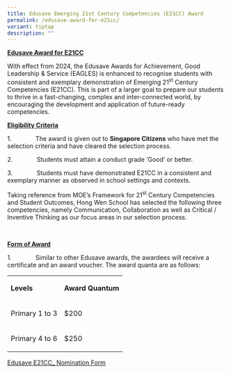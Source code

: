 ```yaml
---
title: Edusave Emerging 21st Century Competencies (E21CC) Award
permalink: /edusave-award-for-e21cc/
variant: tiptap
description: ""
---
```

<p><strong><u>Edusave Award for E21CC</u></strong>
</p>
<p>With effect from 2024, the Edusave Awards for Achievement, Good Leadership
&amp; Service (EAGLES) is enhanced to recognise students with consistent
and exemplary demonstration of Emerging 21<sup>st</sup> Century Competencies
(E21CC). This is part of a larger goal to prepare our students to thrive
in a fast-changing, complex and inter-connected world, by encouraging the
development and application of future-ready competencies.</p>
<p><strong><u>Eligibility Criteria</u></strong>
</p>
<p>1.&nbsp;&nbsp;&nbsp;&nbsp;&nbsp;&nbsp;&nbsp;&nbsp;&nbsp;&nbsp;&nbsp;&nbsp;&nbsp;
The award is given out to <strong>Singapore Citizens</strong> who have met
the selection criteria and have cleared the selection process.</p>
<p>2.&nbsp;&nbsp;&nbsp;&nbsp;&nbsp;&nbsp;&nbsp;&nbsp;&nbsp;&nbsp;&nbsp;&nbsp;&nbsp;
Students must attain a conduct grade ‘Good’ or better.</p>
<p>3.&nbsp;&nbsp;&nbsp;&nbsp;&nbsp;&nbsp;&nbsp;&nbsp;&nbsp;&nbsp;&nbsp;&nbsp;&nbsp;
Students must have demonstrated E21CC in a consistent and exemplary manner
as observed in school settings and contexts.</p>
<p>Taking reference from MOE’s Framework for 21<sup>st</sup> Century Competencies
and Student Outcomes, Hong Wen School has selected the following three
competencies, namely Communication, Collaboration as well as Critical /
Inventive Thinking as our focus areas in our selection process.</p>
<p>&nbsp;</p>
<p><strong><u>Form of Award</u></strong>
</p>
<p>1.&nbsp;&nbsp;&nbsp;&nbsp;&nbsp;&nbsp;&nbsp;&nbsp;&nbsp;&nbsp;&nbsp;&nbsp;&nbsp;
Similar to other Edusave awards, the awardees will receive a certificate
and an award voucher. The award quanta are as follows:</p>
<table style="minWidth: 50px">
<colgroup>
<col>
<col>
</colgroup>
<tbody>
<tr>
<td rowspan="1" colspan="1">
<p><strong>Levels</strong>
</p>
</td>
<td rowspan="1" colspan="1">
<p><strong>Award Quantum</strong>
</p>
</td>
</tr>
<tr>
<td rowspan="1" colspan="1">
<p>Primary 1 to 3</p>
</td>
<td rowspan="1" colspan="1">
<p>$200</p>
</td>
</tr>
<tr>
<td rowspan="1" colspan="1">
<p>Primary 4 to 6</p>
</td>
<td rowspan="1" colspan="1">
<p>$250</p>
</td>
</tr>
</tbody>
</table>
<p><a href="/files/Edusave_E21CC__Nomination_Form.pdf" rel="noopener nofollow" target="_blank">Edusave E21CC_ Nomination Form</a>
</p>